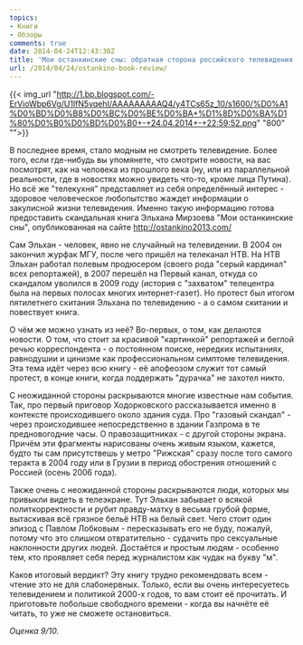 ```yaml
---
topics:
- Книги
- Обзоры
comments: true
date: 2014-04-24T12:43:30Z
title: 'Мои останкинские сны: обратная сторона российского телевидения'
url: /2014/04/24/ostankino-book-review/
---
```


{{< img_url "http://1.bp.blogspot.com/-ErVioWbp6Vg/U1lfN5vqehI/AAAAAAAAAQ4/y4TCs65z_10/s1600/%D0%A1%D0%BD%D0%B8%D0%BC%D0%BE%D0%BA+%D1%8D%D0%BA%D1%80%D0%B0%D0%BD%D0%B0+-+24.04.2014+-+22:59:52.png" "800" "">}}

В последнее время, стало модным не смотреть телевидение. Более того, если где-нибудь вы упомянете, что смотрите новости, на вас посмотрят, как на человека из прошлого века (ну, или из параллельной реальности, где в новостях можно увидеть что-то, кроме лица Путина). Но всё же "телекухня" представляет из себя определённый интерес - здоровое человеческое любопытство жаждет информации о закулисной жизни телевидения. Именно такую информацию готова предоставить скандальная книга Эльхана Мирзоева "Мои останкинские сны", опубликованная на сайте http://ostankino2013.com/

<!--more-->
 
Сам Эльхан - человек, явно не случайный на телевидении. В 2004 он закончил журфак МГУ, после чего пришёл на телеканал НТВ. На НТВ Эльхан работал полевым продюсером (своего рода "серый кардинал" всех репортажей), в 2007 перешёл на Первый канал, откуда со скандалом уволился в 2009 году (история с "захватом" телецентра была на первых полосах многих интернет-газет). Но протест был итогом пятилетнего скитания Эльхана по телевидению - а о самом скитании и повествует книга.
 
О чём же можно узнать из неё? Во-первых, о том, как делаются новости.  О том, что стоит за красивой "картинкой" репортажей и беглой речью корреспондента - о постоянном поиске, нередких испытаниях, равнодушии и цинизме как профессиональном симптоме телевидения. Эта тема идёт через всю книгу - её апофеозом служит тот самый протест, в конце книги, когда поддержать "дурачка" не захотел никто.
 
С неожиданной стороны раскрываются многие известные нам события. Так, про первый приговор Ходорковского рассказывается именно в контексте происходившего около здания суда. Про "газовый скандал" - через происходившее непосредственно в здании Газпрома в те предновогодние часы. О правозащитниках - с другой стороны экрана. Причём эти фрагменты нарисованы очень живым языком, кажется, будто ты сам присутствешь у метро "Рижская" сразу после того самого теракта в 2004 году или в Грузии в период обострения отношений с Россией (осень 2006 года). 

Также очень с неожиданной стороны раскрываются люди, которых мы привыкли видеть в телеэкране. Тут Эльхан забывает о всякой политкорректности и рубит правду-матку в весьма грубой форме, вытаскивая всё грязное бельё НТВ на белый свет. Чего стоит один эпизод с Павлом Лобковым - пересказывать его не буду, пожалуй, потому что это слишком отвратительно - судачить про сексуальные наклонности других людей. Достаётся и простым людям - особенно тем, кто проявляет себя перед журналистом как чудак на букву "м". 

Каков итоговый вердикт? Эту книгу трудно рекомендовать всем - чтение это не для слабонервных. Только, если вы очень интересуетесь телевидением и политикой 2000-х годов, то вам стоит её прочитать. И приготовьте побольше свободного времени - когда вы начнёте её читать, то уже не сможете остановиться.

*Оценка 9/10.*
